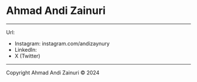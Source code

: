 # Ahmad Andi Zainuri

---

Url:
- Instagram: instagram.com/andizaynury
- LinkedIn: 
- X (Twitter)

---

Copyright Ahmad Andi Zainuri © 2024